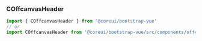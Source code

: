 ### COffcanvasHeader

```jsx
import { COffcanvasHeader } from '@coreui/bootstrap-vue'
// or
import COffcanvasHeader from '@coreui/bootstrap-vue/src/components/offcanvas/COffcanvasHeader'
```
